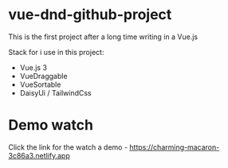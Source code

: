 # vue-dnd-github-project
This is the first project after a long time writing in a Vue.js

Stack for i use in this project:
- Vue.js 3
- VueDraggable
- VueSortable
- DaisyUi / TailwindCss

# Demo watch
Click the link for the watch a demo - https://charming-macaron-3c86a3.netlify.app
